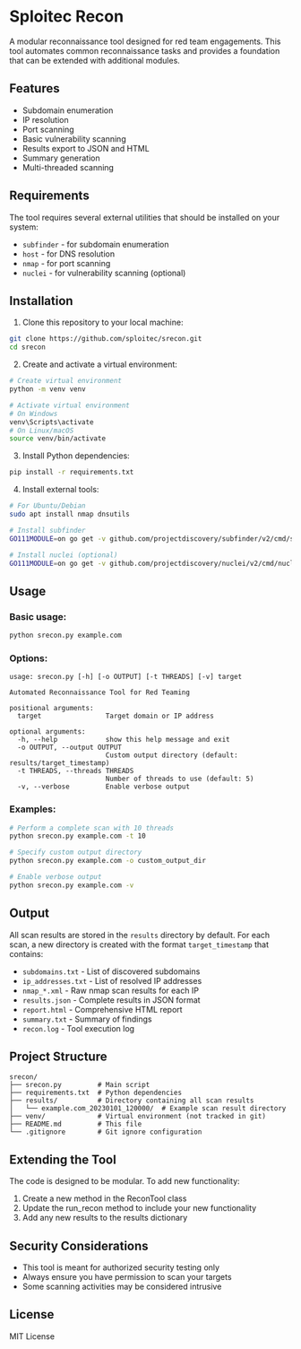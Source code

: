 # Sploitec Recon

A modular reconnaissance tool designed for red team engagements. This tool automates common reconnaissance tasks and provides a foundation that can be extended with additional modules.

## Features

- Subdomain enumeration
- IP resolution
- Port scanning
- Basic vulnerability scanning
- Results export to JSON and HTML
- Summary generation
- Multi-threaded scanning

## Requirements

The tool requires several external utilities that should be installed on your system:

- `subfinder` - for subdomain enumeration
- `host` - for DNS resolution
- `nmap` - for port scanning
- `nuclei` - for vulnerability scanning (optional)

## Installation

1. Clone this repository to your local machine:
```bash
git clone https://github.com/sploitec/srecon.git
cd srecon
```

2. Create and activate a virtual environment:
```bash
# Create virtual environment
python -m venv venv

# Activate virtual environment
# On Windows
venv\Scripts\activate
# On Linux/macOS
source venv/bin/activate
```

3. Install Python dependencies:
```bash
pip install -r requirements.txt
```

4. Install external tools:
```bash
# For Ubuntu/Debian
sudo apt install nmap dnsutils

# Install subfinder
GO111MODULE=on go get -v github.com/projectdiscovery/subfinder/v2/cmd/subfinder

# Install nuclei (optional)
GO111MODULE=on go get -v github.com/projectdiscovery/nuclei/v2/cmd/nuclei
```

## Usage

### Basic usage:

```bash
python srecon.py example.com
```

### Options:

```
usage: srecon.py [-h] [-o OUTPUT] [-t THREADS] [-v] target

Automated Reconnaissance Tool for Red Teaming

positional arguments:
  target                Target domain or IP address

optional arguments:
  -h, --help            show this help message and exit
  -o OUTPUT, --output OUTPUT
                        Custom output directory (default: results/target_timestamp)
  -t THREADS, --threads THREADS
                        Number of threads to use (default: 5)
  -v, --verbose         Enable verbose output
```

### Examples:

```bash
# Perform a complete scan with 10 threads
python srecon.py example.com -t 10

# Specify custom output directory
python srecon.py example.com -o custom_output_dir

# Enable verbose output
python srecon.py example.com -v
```

## Output

All scan results are stored in the `results` directory by default. For each scan, a new directory is created with the format `target_timestamp` that contains:

- `subdomains.txt` - List of discovered subdomains
- `ip_addresses.txt` - List of resolved IP addresses
- `nmap_*.xml` - Raw nmap scan results for each IP
- `results.json` - Complete results in JSON format
- `report.html` - Comprehensive HTML report
- `summary.txt` - Summary of findings
- `recon.log` - Tool execution log

## Project Structure

```
srecon/
├── srecon.py         # Main script
├── requirements.txt  # Python dependencies
├── results/          # Directory containing all scan results
│   └── example.com_20230101_120000/  # Example scan result directory
├── venv/             # Virtual environment (not tracked in git)
├── README.md         # This file
└── .gitignore        # Git ignore configuration
```

## Extending the Tool

The code is designed to be modular. To add new functionality:

1. Create a new method in the ReconTool class
2. Update the run_recon method to include your new functionality
3. Add any new results to the results dictionary

## Security Considerations

- This tool is meant for authorized security testing only
- Always ensure you have permission to scan your targets
- Some scanning activities may be considered intrusive

## License

MIT License

